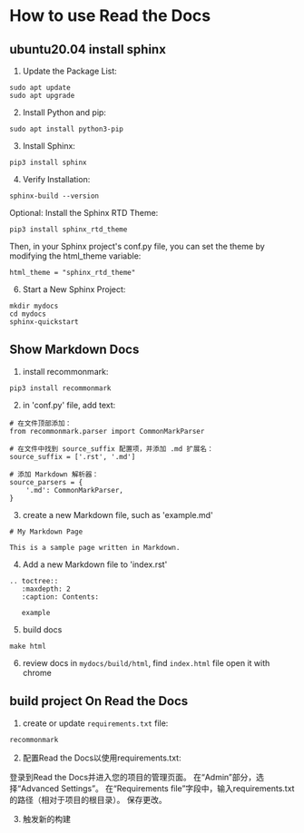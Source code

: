 # How to use Read the Docs

## ubuntu20.04 install sphinx

1. Update the Package List:
```
sudo apt update
sudo apt upgrade
```


2. Install Python and pip:
```
sudo apt install python3-pip
```

3. Install Sphinx:
```
pip3 install sphinx
```

4. Verify Installation:
```
sphinx-build --version
```

Optional: Install the Sphinx RTD Theme:
```
pip3 install sphinx_rtd_theme
```

Then, in your Sphinx project's conf.py file, you can set the theme by modifying the html_theme variable:
```
html_theme = "sphinx_rtd_theme"
```

6. Start a New Sphinx Project:
```
mkdir mydocs
cd mydocs
sphinx-quickstart
```

## Show Markdown Docs

1. install recommonmark:
```
pip3 install recommonmark
```

2. in 'conf.py' file, add text:
```
# 在文件顶部添加：
from recommonmark.parser import CommonMarkParser

# 在文件中找到 source_suffix 配置项，并添加 .md 扩展名：
source_suffix = ['.rst', '.md']

# 添加 Markdown 解析器：
source_parsers = {
    '.md': CommonMarkParser,
}

```

3. create a new Markdown file, such as 'example.md'
```
# My Markdown Page

This is a sample page written in Markdown.
```

4. Add a new Markdown file to 'index.rst'
```
.. toctree::
   :maxdepth: 2
   :caption: Contents:

   example
```

5. build docs
```
make html
```

6. review docs
in `mydocs/build/html`, find `index.html` file
open it with chrome

## build project On Read the Docs

1. create or update `requirements.txt` file:
```
recommonmark
```


2. 配置Read the Docs以使用requirements.txt:

登录到Read the Docs并进入您的项目的管理页面。
在“Admin”部分，选择“Advanced Settings”。
在“Requirements file”字段中，输入requirements.txt的路径（相对于项目的根目录）。
保存更改。

3. 触发新的构建


